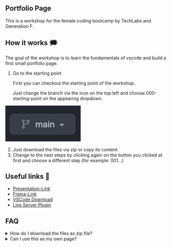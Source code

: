 ## Portfolio Page

This is a workshop for the female coding bootcamp by TechLabs and Generation F.

## How it works 🗯

The goal of the workshop is to learn the fundamentals of vscode and build a first small portfolio page.

1. Go to the starting point

   First you can checkout the starting point of the workshop.

   Just change the branch via the icon on the top left and choose 000-starting-point on the appearing dropdown.

![bild](./instructions/main.png)

2. Just download the files via zip or copy its content.
3. Change to the next steps by clicking again on the button you clicked at first and choose a different step (for example: 001...)

## Useful links 🔗

- [Presentation-Link](https://docs.google.com/presentation/d/1t8E1LuwLooT2nLx6Lc2KUJgpVHMCPhcBRoVxFOoU_W4/edit?usp=sharing)
- [Figma-Link](https://www.figma.com/file/fnZ9OIPlb6UqnZUtVdM4G0/Portfolio-Page-Template)
- [VSCode Download](https://code.visualstudio.com/download)
- [Live Server Plugin](https://marketplace.visualstudio.com/items?itemName=ritwickdey.LiveServer)

## FAQ

<details>
<summary>How do I download the files as zip file?</summary>
<br>
Click on Code and than on Download ZIP as seen in the screenshot.

![bild](./instructions/download.png)

</details>

<details>
<summary>Can I use this as my own page?</summary>
<br>
Sure! Just change the name to yours and change everything you like.

</details>
